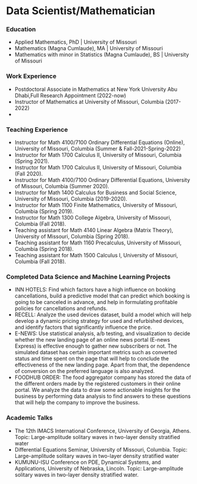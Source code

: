 # Data Scientist/Mathematician


### Education
- Applied Mathematics,          PhD | University of Missouri
- Mathematics (Magna Cumlaude), MA    | University of Missouri
- Mathematics with minor in Statistics (Magna Cumlaude), BS    | University of Missouri

### Work Experience
- Postdoctoral Associate in Mathematics at New York University Abu Dhabi,Full Research Appointment (2022-now)
- Instructor of Mathematics at University of Missouri, Columbia (2017-2022)
- 
### Teaching Experience
- Instructor for Math 4100/7100 Ordinary Differential Equations (Online), University of Missouri, Columbia (Summer & Fall-2021-Spring-2022)
- Instructor for Math 1700 Calculus II, University of Missouri, Columbia (Spring 2021).
- Instructor for Math 1700 Calculus II, University of Missouri, Columbia (Fall 2020).
- Instructor for Math 4100/7100 Ordinary Differential Equations, University of Missouri, Columbia (Summer 2020).
- Instructor for Math 1400 Calculus for Business and Social Science, University of Missouri, Columbia (2019-2020).
- Instructor for Math 1100 Finite Mathematics, University of Missouri, Columbia (Spring 2019).
- Instructor for Math 1300 College Algebra, University of Missouri, Columbia (Fall 2018).
- Teaching assistant for Math 4140 Linear Algebra (Matrix Theory), University of Missouri, Columbia (Spring 2018).
- Teaching assistant for Math 1160 Precalculus, University of Missouri, Columbia (Spring 2018).
- Teaching assistant for Math 1500 Calculus I, University of Missouri, Columbia (Fall 2018).
  
### Completed Data Science and Machine Learning Projects
- INN HOTELS: Find which factors have a high influence on booking cancellations, build a predictive model that can predict which booking is going to be canceled in advance, and help in formulating profitable policies for cancellations and refunds.
- RECELL: Analyze the used devices dataset, build a model which will help develop a dynamic pricing strategy for used and refurbished devices, and identify factors that significantly influence the price.
- E-NEWS: Use statistical analysis, a/b testing, and visualization to decide whether the new landing page of an online news portal (E-news Express) is effective enough to gather new subscribers or not. The simulated dataset has certain important metrics such as converted status and time spent on the page that will help to conclude the effectiveness of the new landing page. Apart from that, the dependence of conversion on the preferred language is also analyzed.
- FOODHUB ORDER: The food aggregator company has stored the data of the different orders made by the registered customers in their online portal. We analyze the data to draw some actionable insights for the business by performing data analysis to find answers to these questions that will help the company to improve the business.

### Academic Talks
- The 12th IMACS International Conference, University of Georgia, Athens. Topic: Large-amplitude solitary waves in two-layer density stratified water
- Differential Equations Seminar, University of Missouri, Columbia. Topic: Large-amplitude solitary waves in two-layer density stratified water
- KUMUNU-ISU Conference on PDE, Dynamical Systems, and Applications, University of Nebraska, Lincoln. Topic: Large-amplitude solitary waves in two-layer density stratified water.

